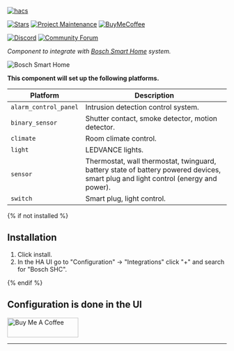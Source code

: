 [![hacs][hacsbadge]][hacs]

[![Stars][stars-shield]][bosch_shc]
[![Project Maintenance][maintenance-shield]][user_profile]
[![BuyMeCoffee][buymecoffeebadge]][buymecoffee]

[![Discord][discord-shield]][discord]
[![Community Forum][forum-shield]][forum]

_Component to integrate with [Bosch Smart Home][bosch_smart_home] system._

![Bosch Smart Home][bosch_smart_home_icon]

**This component will set up the following platforms.**

Platform        | Description
----------------|------------------------------------
`alarm_control_panel` | Intrusion detection control system.
`binary_sensor` | Shutter contact, smoke detector, motion detector.
`climate` | Room climate control.
`light` | LEDVANCE lights.
`sensor`        | Thermostat, wall thermostat, twinguard, battery state of battery powered devices, smart plug and light control (energy and power).
`switch`        | Smart plug, light control.

{% if not installed %}
## Installation

1. Click install.
1. In the HA UI go to "Configuration" -> "Integrations" click "+" and search for "Bosch SHC".

{% endif %}


## Configuration is done in the UI

<!---->
<a href="https://www.buymeacoffee.com/tschamm" target="_blank"><img src="https://cdn.buymeacoffee.com/buttons/v2/default-yellow.png" alt="Buy Me A Coffee" style="height: 45px !important;width: 163px !important;" ></a>
***

[bosch_smart_home]: https://github.com/BoschSmartHome/bosch-shc-api-docs
[bosch_smart_home_icon]: https://avatars.githubusercontent.com/u/56956610?s=100&v=4
[bosch_shc]: https://github.com/tschamm/boschshc-hass
[stars-shield]: https://img.shields.io/github/stars/tschamm/boschshc-hass?style=for-the-badge
[buymecoffee]: https://www.buymeacoffee.com/tschamm
[buymecoffeebadge]: https://img.shields.io/badge/buy%20me%20a%20coffee-donate-yellow.svg?style=for-the-badge
[hacs]: https://github.com/tschamm/boschshc-hass
[hacsbadge]: https://img.shields.io/badge/HACS-Custom-orange.svg?style=for-the-badge
[discord]: https://discord.gg/Qa5fW2R
[discord-shield]: https://img.shields.io/discord/330944238910963714.svg?style=for-the-badge
[forum-shield]: https://img.shields.io/badge/community-forum-brightgreen.svg?style=for-the-badge
[forum]: https://community.home-assistant.io/
[license]: https://github.com/tschamm/boschshc-hass/blob/main/LICENSE
[maintenance-shield]: https://img.shields.io/badge/maintainer-Thomas%20Schamm%20%40%C2%A0tschamm-blue?style=for-the-badge
[user_profile]: https://github.com/tschamm